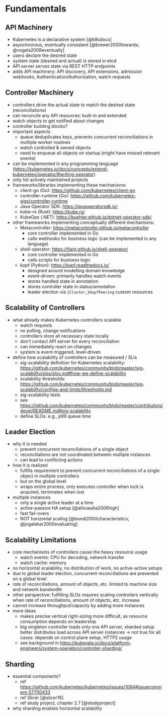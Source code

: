 # Fundamentals

## API Machinery

- Kubernetes is a declarative system [@k8sdocs]
- asynchronous, eventually consistent [@brewer2000towards; @vogels2008eventually]
- users declare the desired state
- system state (desired and actual) is stored in etcd
- API server serves state via REST HTTP endpoints
- adds API machinery: API discovery, API extensions, admission webhooks, Authentication/Authorization, watch requests

## Controller Machinery

- controllers drive the actual state to match the desired state (reconciliations)
- can reconcile any API resources: built-in and extended
- watch objects to get notified about changes
- controller building blocks?
- important aspects
  - queue deduplicates keys, prevents concurrent reconciliations in multiple worker routines
  - watch controlled & owned objects
  - need to enqueue all objects on startup (might have missed relevant events)
- can be implemented in any programming language (<https://kubernetes.io/docs/concepts/extend-kubernetes/operator/#writing-operator>)
- only list actively maintained projects
- frameworks/libraries implementing these mechanisms:
  - client-go (Go): <https://github.com/kubernetes/client-go>
  - controller-runtime (Go): <https://github.com/kubernetes-sigs/controller-runtime>
  - Java Operator SDK: <https://javaoperatorsdk.io/>
  - kube-rs (Rust): <https://kube.rs/>
  - KubeOps (.NET): <https://buehler.github.io/dotnet-operator-sdk/>
- other frameworks implementing conceptually different mechanisms:
  - Metacontroller: <https://metacontroller.github.io/metacontroller>
    - core controller implemented in Go
    - calls webhooks for business logic (can be implemented in any language)
  - shell-operator: <https://flant.github.io/shell-operator/>
    - core controller implemented in Go
    - calls scripts for business logic
  - kopf (Python): <https://kopf.readthedocs.io/>
    - designed around modelling domain knowledge
    - event-driven: primarily handles watch events
    - stores handled state in annotation
    - stores controller state in status/annotation
    - leader election via `{Cluster,}KopfPeering` custom resources

## Scalability of Controllers

- what already makes Kubernetes controllers scalable
  - watch requests
  - no polling, change notifications
  - controllers store all necessary state locally
  - don't contact API server for every reconciliation
  - can immediately react on changes
  - system is event-triggered, level-driven
- define how scalability of controllers can be measured / SLIs
  - sig-scalability definition for Kubernetes scalability: <https://github.com/kubernetes/community/blob/master/sig-scalability/slos/slos.md#how-we-define-scalability>
  - scalability thresholds: <https://github.com/kubernetes/community/blob/master/sig-scalability/configs-and-limits/thresholds.md>
  - sig-scalability tests
  - see <https://github.com/kubernetes/community/blob/master/contributors/devel/README.md#sig-scalability>
  - define SLOs: e.g., p99 queue time

## Leader Election

- why it is needed
  - prevent concurrent reconciliations of a single object
  - reconciliations are not coordinated between multiple instances
  - can lead to conflicting actions
- how it is realized
  - fulfills requirement to prevent concurrent reconciliations of a single object in multiple controllers
  - but on the global level
  - wraps entire process, only executes controller when lock is acquired, terminates when lost
- multiple instances
  - only a single active leader at a time
  - active-passive HA setup [@ahluwalia2006high]
  - fast fail-overs
  - NOT horizontal scaling [@bondi2000characteristics; @jogalekar2000evaluating]

## Scalability Limitations

- core mechanisms of controllers cause the heavy resource usage
  - watch events: CPU for decoding, network transfer
  - watch cache: memory
- no horizontal scalability, no distribution of work, no active-active setups
- due to global leader election, concurrent reconciliations are prevented on a global level
- rate of reconciliations, amount of objects, etc. limited to machine size and network bandwidth
- other perspective: fulfilling SLOs requires scaling controllers vertically when rate of reconciliations, amount of objects, etc. increase
- cannot increase throughput/capacity by adding more instances
- more ideas
  - makes precise vertical right-sizing more difficult, as resource consumption depends on leadership
  - big singleton controller loads only one API server, sharded setup better distributes load across API server instances -> not true for all cases: depends on control plane setup, HTTP2 usage
  - see background in <https://kubevela.io/docs/platform-engineers/system-operation/controller-sharding/>

## Sharding

- essential components?
  - ref <https://github.com/kubernetes/kubernetes/issues/1064#issuecomment-57700433>
  - ref Slicer [@slicer16]
  - ref study project, chapter 2.7 [@studyproject]
- why sharding enables horizontal scalability
